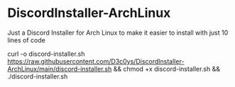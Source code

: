 # DiscordInstaller-ArchLinux
Just a Discord Installer for Arch Linux to make it easier to install with just 10 lines of code

curl -o discord-installer.sh https://raw.githubusercontent.com/D3c0ys/DiscordInstaller-ArchLinux/main/discord-installer.sh && chmod +x discord-installer.sh && ./discord-installer.sh
